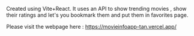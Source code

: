 Created using Vite+React.
It uses an API to show trending movies , show their ratings and let's you bookmark them and put them in favorites page.

Please visit the webpage here : https://movieinfoapp-tan.vercel.app/
